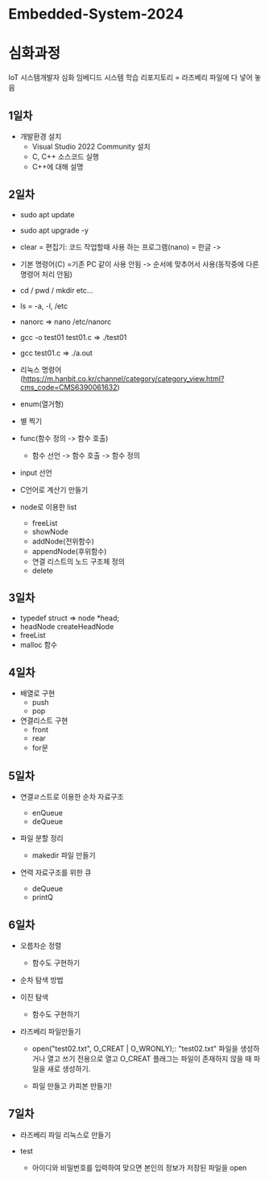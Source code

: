 # Embedded-System-2024
# 심화과정
IoT 시스템개발자 심화 임베디드 시스템 학습 리포지토리 = 라즈베리 파일에 다 넣어 놓음

## 1일차
- 개발환경 설치
	- Visual Studio 2022 Community 설치
	- C, C++ 소스코드 실행
	- C++에 대해 설명


## 2일차
- sudo apt update
- sudo apt upgrade -y
- clear
	= 편집기: 코드 작업할때 사용 하는 프로그램(nano)
	= 한글 -> 
- 기본 명령어(C)
	=기존 PC 같이 사용 안됨 -> 순서에 맞추어서 사용(동작중에 다른 명령어 처리 안됨)
	
- cd / pwd / mkdir etc...
- ls = -a, -l, /etc
- nanorc => nano /etc/nanorc
- gcc -o test01 test01.c => ./test01
- gcc test01.c => ./a.out

- 리눅스 명령어 (https://m.hanbit.co.kr/channel/category/category_view.html?cms_code=CMS6390061632)
- enum(열거형)
- 별 찍기
- func(함수 정의 -> 함수 호출)
	- 함수 선언 -> 함수 호출 -> 함수 정의
- input 선언
- C언어로 계산기 만들기
- node로 이용한 list
	- freeList
	- showNode
	- addNode(전위함수)
	- appendNode(후위함수)
	- 연결 리스트의 노드 구조체 정의
	- delete
	
	


## 3일차
- typedef struct => node *head;
- headNode createHeadNode
- freeList
- malloc 함수

## 4일차
- 배열로 구현
  - push
  - pop
- 연결리스트 구현
  - front
  - rear
  - for문
## 5일차
- 연결ㄹ스트로 이용한 순차 자료구조
  - enQueue
  - deQueue
    
- 파일 분할 정리
  - makedir 파일 만들기
    
- 연력 자료구조를 위한 큐
  - deQueue
  - printQ

## 6일차
- 오름차순 정렬
   - 함수도 구현하기

- 순차 탐색 방법

- 이진 탐색
   - 함수도 구현하기

- 라즈베리 파일만들기
   - open("test02.txt", O_CREAT | O_WRONLY);: "test02.txt" 파일을 생성하거나
      열고 쓰기 전용으로 열고 O_CREAT 플래그는 파일이 존재하지 않을 때 파일을 새로 생성하기.
   
   - 파일 만들고 카피본 만들기!

## 7일차
- 라즈베리 파일 리눅스로 만들기

- test
   - 아이디와 비밀번호를 입력하여 맞으면 본인의 정보가 저장된 파일을 open



